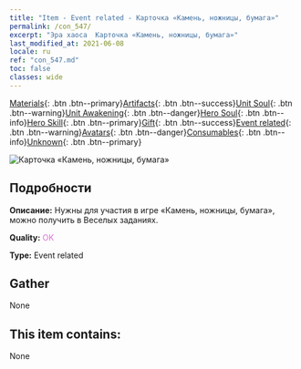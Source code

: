 ```yaml
---
title: "Item - Event related - Карточка «Камень, ножницы, бумага»"
permalink: /con_547/
excerpt: "Эра хаоса  Карточка «Камень, ножницы, бумага»"
last_modified_at: 2021-06-08
locale: ru
ref: "con_547.md"
toc: false
classes: wide
---
```

 [Materials](/ItemsRU/){: .btn .btn--primary}[Artifacts](/ItemsRU/Artifacts/){: .btn .btn--success}[Unit Soul](/ItemsRU/UnitSoul/){: .btn .btn--warning}[Unit Awakening](/ItemsRU/UnitAwakening/){: .btn .btn--danger}[Hero Soul](/ItemsRU/HeroSoul/){: .btn .btn--info}[Hero Skill](/ItemsRU/HeroSkill/){: .btn .btn--primary}[Gift](/ItemsRU/Gift/){: .btn .btn--success}[Event related](/ItemsRU/Events/){: .btn .btn--warning}[Avatars](/ItemsRU/Avatars/){: .btn .btn--danger}[Consumables](/ItemsRU/Consumables/){: .btn .btn--info}[Unknown](/ItemsRU/Unknown/){: .btn .btn--primary}

 ![Карточка «Камень, ножницы, бумага»](/images/t/i_10033.png)

## Подробности
 **Описание:** Нужны для участия в игре «Камень, ножницы, бумага», можно получить в Веселых заданиях.

 **Quality:** <span style="color: #DA70D6">OK</span>

 **Type:** Event related

## Gather

  None

## This item contains:

  None

